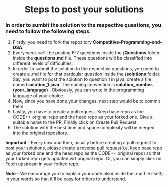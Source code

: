 <h1 align="center">Steps to post your solutions</h1>

### In order to sumbit the solution to the respective questions, you need to follow the following steps.

1. Firstly, you need to fork the repository **Competitive-Programming-and-DSA**.
2. Every week we'll be posting 6-7 questions inside the **/Questions** folder inside the **questions.md** file.
   These questions will be classified into different levels of difficulties.
3. In order to submit the solution to the respective questions, you need to create a .md file for that particular question inside the **/solutions** folder. Say, you want to post the solution to question 1 in java, create a file named **solution_1.java**. The naming convention is **solution_number.(your_language)** . Obviously, you can write in the programming language of your choice.
4. Now, since you have done your changes, next step would be to commit them.
4. Lastly, you have to create a pull request. Keep base repo as the CODE++ original repo and the head repo as your forked one. Give a suitable name to the PR. Finally click on Create Pull Request.
5. The solution with the best time and space complexity will be merged into the original repository.


**Important** - Every now and then, usually before creating a pull request to post your solutions, please create a reverse pull request(i,e, keep base repo as your forked one and the head repo as the CODE++ original repo) so that your forked repo gets updated wrt original repo. Or, you can simply click on Fetch upstream in your forked repo.

**Note** - We encourage you to explain your code also(inside the .md file itself) in your words so that it'll be easy for others to understand.

